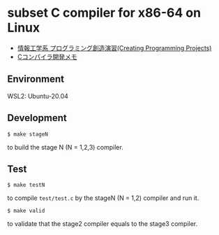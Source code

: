 # subset C compiler for x86-64 on Linux

- [情報工学系 プログラミング創造演習(Creating Programming Projects)](https://titech-cpp.github.io/)
- [Cコンパイラ開発メモ](https://season1618.github.io/note/cs/c-compiler/)

## Environment
WSL2: Ubuntu-20.04

## Development

```
$ make stageN
```

to build the stage N (N = 1,2,3) compiler.

## Test

```
$ make testN
```

to compile `test/test.c` by the stageN (N = 1,2) compiler and run it.

```
$ make valid
```

to validate that the stage2 compiler equals to the stage3 compiler.
